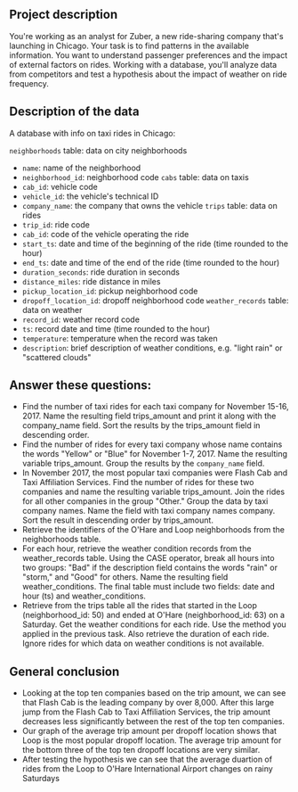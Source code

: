## Project description

You're working as an analyst for Zuber, a new ride-sharing company that's launching in Chicago. Your task is to find patterns in the available information. You want to understand passenger preferences and the impact of external factors on rides.
Working with a database, you'll analyze data from competitors and test a hypothesis about the impact of weather on ride frequency.


## Description of the data

A database with info on taxi rides in Chicago:

`neighborhoods` table: data on city neighborhoods
- `name`: name of the neighborhood
- `neighborhood_id`: neighborhood code
`cabs` table: data on taxis
- `cab_id`: vehicle code
- `vehicle_id`: the vehicle's technical ID
- `company_name`: the company that owns the vehicle
`trips` table: data on rides
- `trip_id`: ride code
- `cab_id`: code of the vehicle operating the ride
- `start_ts`: date and time of the beginning of the ride (time rounded to the hour)
- `end_ts`: date and time of the end of the ride (time rounded to the hour)
- `duration_seconds`: ride duration in seconds
- `distance_miles`: ride distance in miles
- `pickup_location_id`: pickup neighborhood code
- `dropoff_location_id`: dropoff neighborhood code
`weather_records` table: data on weather
- `record_id`: weather record code
- `ts`: record date and time (time rounded to the hour)
- `temperature`: temperature when the record was taken
- `description`: brief description of weather conditions, e.g. "light rain" or "scattered clouds"

## Answer these questions:

- Find the number of taxi rides for each taxi company for November 15-16, 2017. Name the resulting field trips_amount and print it along with the company_name field. 
Sort the results by the trips_amount field in descending order.
- Find the number of rides for every taxi company whose name contains the words "Yellow" or "Blue" for November 1-7, 2017. Name the resulting variable trips_amount. Group the results by the `company_name` field.
- In November 2017, the most popular taxi companies were Flash Cab and Taxi Affiliation Services. Find the number of rides for these two companies and name the resulting variable trips_amount. 
Join the rides for all other companies in the group "Other." Group the data by taxi company names. Name the field with taxi company names company. Sort the result in descending order by trips_amount.
- Retrieve the identifiers of the O'Hare and Loop neighborhoods from the neighborhoods table.
- For each hour, retrieve the weather condition records from the weather_records table. Using the CASE operator, break all hours into two groups: "Bad" if the description field contains the words "rain" or "storm," and "Good" for others. Name the resulting field weather_conditions. The final table must include two fields: date and hour (ts) and weather_conditions.
- Retrieve from the trips table all the rides that started in the Loop (neighborhood_id: 50) and ended at O'Hare (neighborhood_id: 63) on a Saturday. Get the weather conditions for each ride. Use the method you applied in the previous task. Also retrieve the duration of each ride. Ignore rides for which data on weather conditions is not available.


## General conclusion

- Looking at the top ten companies based on the trip amount, we can see that Flash Cab is the leading company by over 8,000. After this large jump from the Flash Cab to Taxi Affiliation Services, the trip amount decreases less significantly between the rest of the top ten companies.
- Our graph of the average trip amount per dropoff location shows that Loop is the most popular dropoff location. The average trip amount for the bottom three of the top ten dropoff locations are very similar.
- After testing the hypothesis we can see that the average duartion of rides from the Loop to O'Hare International Airport changes on rainy Saturdays
